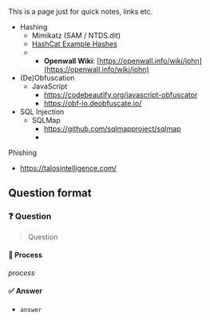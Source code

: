 This is a page just for quick notes, links etc.
- Hashing
	- Mimikatz (SAM / NTDS.dit)
	- [HashCat Example Hashes](https://hashcat.net/wiki/doku.php?id=example_hashes)
	- * **Openwall Wiki**: [https://openwall.info/wiki/john](https://openwall.info/wiki/john)
- (De)Obfuscation
	- JavaScript
		- https://codebeautify.org/javascript-obfuscator
		- https://obf-io.deobfuscate.io/
- SQL Injection
	- SQLMap
		- https://github.com/sqlmapproject/sqlmap
		- 


Phishing
- https://talosintelligence.com/

## Question format

### ❓ Question

> Question

#### 🧪 Process

_process_

#### ✅ Answer

- `answer`


